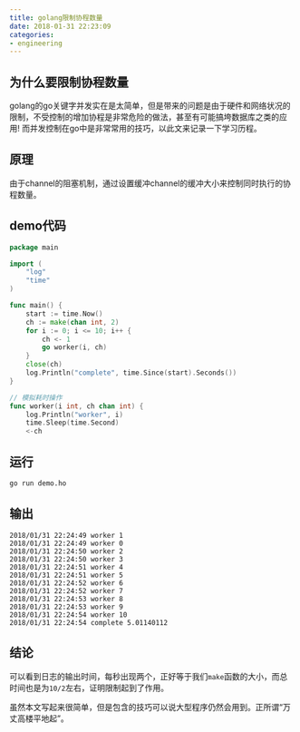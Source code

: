 ```yaml
---
title: golang限制协程数量
date: 2018-01-31 22:23:09
categories:
- engineering
---
```


## 为什么要限制协程数量

golang的go关键字并发实在是太简单，但是带来的问题是由于硬件和网络状况的限制，不受控制的增加协程是非常危险的做法，甚至有可能搞垮数据库之类的应用! 而并发控制在go中是非常常用的技巧，以此文来记录一下学习历程。

## 原理

由于channel的阻塞机制，通过设置缓冲channel的缓冲大小来控制同时执行的协程数量。

## demo代码

```go
package main

import (
	"log"
	"time"
)

func main() {
	start := time.Now()
	ch := make(chan int, 2)
	for i := 0; i <= 10; i++ {
		ch <- 1
		go worker(i, ch)
	}
	close(ch)
	log.Println("complete", time.Since(start).Seconds())
}

// 模拟耗时操作
func worker(i int, ch chan int) {
	log.Println("worker", i)
	time.Sleep(time.Second)
	<-ch
```

## 运行

```bash
go run demo.ho
```

## 输出

```text
2018/01/31 22:24:49 worker 1
2018/01/31 22:24:49 worker 0
2018/01/31 22:24:50 worker 2
2018/01/31 22:24:50 worker 3
2018/01/31 22:24:51 worker 4
2018/01/31 22:24:51 worker 5
2018/01/31 22:24:52 worker 6
2018/01/31 22:24:52 worker 7
2018/01/31 22:24:53 worker 8
2018/01/31 22:24:53 worker 9
2018/01/31 22:24:54 worker 10
2018/01/31 22:24:54 complete 5.01140112
```

## 结论

可以看到日志的输出时间，每秒出现两个，正好等于我们`make`函数的大小，而总时间也是为`10/2`左右，证明限制起到了作用。

虽然本文写起来很简单，但是包含的技巧可以说大型程序仍然会用到。正所谓“万丈高楼平地起”。